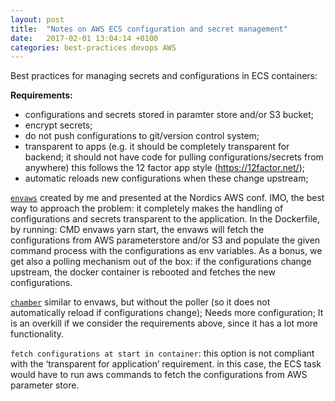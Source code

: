 ```yaml
---
layout: post
title:  "Notes on AWS ECS configuration and secret management"
date:   2017-02-01 13:04:14 +0100
categories: best-practices devops AWS
---
```


Best practices for managing secrets and configurations in ECS containers:

**Requirements:**

- configurations and secrets stored in paramter store and/or S3 bucket;
- encrypt secrets;
- do not push configurations to git/version control system;
- transparent to apps (e.g. it should be completely transparent for backend; it should not have code for pulling configurations/secrets from anywhere) this follows the 12 factor app style (https://12factor.net/);
- automatic reloads new configurations when these change upstream;

[`envaws`](https://github.com/gpestana/envaws) created by me and presented at the Nordics AWS conf. IMO, the best way to approach the problem: it completely makes the handling of configurations and secrets transparent to the application. In the Dockerfile, by running: CMD envaws yarn start, the envaws will fetch the configurations from AWS parameterstore and/or S3 and populate the given command process with the configurations as env variables. As a bonus, we get also a polling mechanism out of the box: if the configurations change upstream, the docker container is rebooted and fetches the new configurations.

[`chamber`](https://github.com/segmentio/chamber) similar to envaws, but without the poller (so it does not automatically reload if configurations change); Needs more configuration; It is an overkill if we consider the requirements above, since it has a lot more functionality.

`fetch configurations at start in container`: this option is not compliant with the ‘transparent for application’ requirement. in this case, the ECS task would have to run aws commands to fetch the configurations from AWS parameter store.

